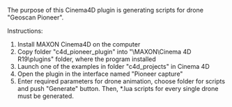 The purpose of this Cinema4D plugin is generating scripts for drone "Geoscan Pioneer".

Instructions:
1. Install MAXON Cinema4D on the computer
2. Copy folder "c4d_pioneer_plugin" into "\MAXON\Cinema 4D R19\plugins\" folder, where the program installed
3. Launch one of the examples in folder "c4d_projects" in Cinema 4D
4. Open the plugin in the interface named "Pioneer capture"
5. Enter required parameters for drone animation, choose folder for scripts and push "Generate" button. Then, *.lua scripts for every single drone must be generated.